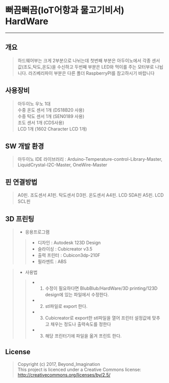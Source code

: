 ﻿#  뻐끔뻐끔(IoT어항과 물고기비서) HardWare
<hr/>

## 개요
> 하드웨어부는 크게 2부분으로 나뉘는데 첫번째 부분은 아두이노에서 각종 센서값(조도,탁도,온도)을 수신하고 두번째 부분은 LED와 먹이를 주는 모터부로 나뉩니다. 라즈베리파이 부분은 다른 폴더 RaspberryPI를 참고하시기 바랍니다

## 사용장비
> 아두이노 우노 1대  
> 수중 온도 센서 1개 (DS18B20 사용)  
> 수중 탁도 센서 1개 (SEN0189 사용)  
> 조도 센서 1개 (CDS사용)  
> LCD 1개 (1602 Character LCD 1개)  

## SW 개발 환경
> 아두이노 IDE
> 라이브러리 : Arduino-Temperature-control-Library-Master, LiquidCrystal-I2C-Master, OneWire-Master

## 핀 연결방법
> A0핀. 조도센서
> A1핀. 탁도센서
> D3핀. 온도센서
> A4핀. LCD SDA핀
> A5핀. LCD SCL핀 

## 3D 프린팅
>+ 응용프로그램
>>+ 디자인 : Autodesk 123D Design
>>+ 슬라이싱 : Cubicreator v3.5
>>+ 출력 프린터 : Cubicon3dp-210F
>>+ 필라멘트 : ABS

>+ 사용법
>>+ 1. 수정이 필요하다면 BlubBlub/HardWare/3D printing/123D design에 있는 파일에서 수정한다.
>>+ 2. stl파일로 export 한다.
>>+ 3. Cubicreator로 export한 stl파일을 열어 프린터 설정값에 맞추고 채우는 정도나 출력속도를 정한다
>>+ 3. 해당 프린터기에 파일을 옮겨 프린트 한다.


## License
> Copyright (c) 2017, Beyond_Imagination  
> This project is licenced under a Creative Commons license: 
> http://creativecommons.org/licenses/by/2.5/